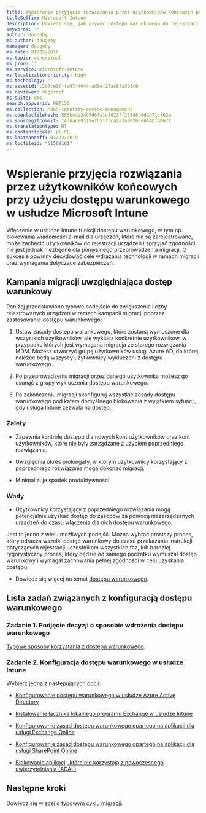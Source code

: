 ```yaml
---
title: Wspieranie przyjęcia rozwiązania przez użytkowników końcowych przy użyciu dostępu warunkowego
titleSuffix: Microsoft Intune
description: Dowiedz się, jak używać dostępu warunkowego do rejestracji dysku w usłudze Microsoft Intune.
keywords: ''
author: dougeby
ms.author: dougeby
manager: dougeby
ms.date: 01/02/2018
ms.topic: conceptual
ms.prod: ''
ms.service: microsoft-intune
ms.localizationpriority: high
ms.technology: ''
ms.assetid: c2d7ce3f-fe97-4044-ad9e-25ac8fa301c9
ms.reviewer: dagerrit
ms.suite: ems
search.appverid: MET150
ms.collection: M365-identity-device-management
ms.openlocfilehash: 803bcda24b7d6fa1cf923ff28848b8d2b71cf62e
ms.sourcegitcommit: 143dade9125e7b5173ca2a3a902bcd6f4b14067f
ms.translationtype: HT
ms.contentlocale: pl-PL
ms.lasthandoff: 04/23/2019
ms.locfileid: "61508161"
---
```

# <a name="drive-end-user-adoption-with-conditional-access-in-microsoft-intune"></a>Wspieranie przyjęcia rozwiązania przez użytkowników końcowych przy użyciu dostępu warunkowego w usłudze Microsoft Intune

Włączenie w usłudze Intune funkcji dostępu warunkowego, w tym np. blokowania wiadomości e-mail dla urządzeń, które nie są zarejestrowane, może zachęcić użytkowników do rejestracji urządzeń i sprzyjać zgodności, nie jest jednak niezbędne dla pomyślnego przeprowadzenia migracji. O sukcesie powinny decydować cele wdrażania technologii w ramach migracji oraz wymagania dotyczące zabezpieczeń.

## <a name="migration-campaign-with-conditional-access"></a>Kampania migracji uwzględniająca dostęp warunkowy

Poniżej przedstawiono typowe podejście do zwiększenia liczby rejestrowanych urządzeń w ramach kampanii migracji poprzez zastosowanie dostępu warunkowego:

1.  Ustaw zasady dostępu warunkowego, które zostaną wymuszone dla wszystkich użytkowników, ale wyklucz konkretnie użytkowników, w przypadku których jest wymagana migracja ze starego rozwiązania MDM. Możesz utworzyć grupę użytkowników usługi Azure AD, do której należeć będą wszyscy użytkownicy wykluczeni z dostępu warunkowego.

2.  Po przeprowadzeniu migracji przez danego użytkownika możesz go usunąć z grupy wykluczenia dostępu warunkowego.

3.  Po zakończeniu migracji skonfiguruj wszystkie zasady dostępu warunkowego pod kątem domyślnego blokowania z wyjątkiem sytuacji, gdy usługa Intune zezwala na dostęp.

### <a name="advantages"></a>Zalety

-   Zapewnia kontrolę dostępu dla nowych kont użytkowników oraz kont użytkowników, które nie były zarządzane z użyciem poprzedniego rozwiązania.

-   Uwzględnia okres prolongaty, w którym użytkownicy korzystający z poprzedniego rozwiązania mogą dokonać migracji.

-   Minimalizuje spadek produktywności

### <a name="disadvantages"></a>Wady

-   Użytkownicy korzystający z poprzedniego rozwiązania mogą potencjalnie uzyskać dostęp do zasobów za pomocą niezarządzanych urządzeń do czasu włączenia dla nich dostępu warunkowego.


Jest to jedno z wielu możliwych podejść. Można wybrać prostszy proces, który odracza wszelki dostęp warunkowy do czasu przekazania instrukcji dotyczących rejestracji uczestnikom wszystkich faz, lub bardziej rygorystyczny proces, który będzie od samego początku wymuszał dostęp warunkowy i wymagał zachowania pełnej zgodności w celu uzyskania dostępu.

-   Dowiedz się więcej na temat [dostępu warunkowego](conditional-access.md).

## <a name="task-list-for-conditional-access"></a>Lista zadań związanych z konfiguracją dostępu warunkowego

### <a name="task-1-decide-how-you-are-going-to-implement-conditional-access"></a>Zadanie 1. Podjęcie decyzji o sposobie wdrożenia dostępu warunkowego

[Typowe sposoby korzystania z dostępu warunkowego](conditional-access-intune-common-ways-use.md).

### <a name="task-2-set-up-intune-conditional-access"></a>Zadanie 2. Konfiguracja dostępu warunkowego w usłudze Intune

Wybierz jedną z następujących opcji:

-   [Konfigurowanie dostępu warunkowego w usłudze Azure Active Directory](https://docs.microsoft.com/azure/active-directory/active-directory-conditional-access-azure-portal)

-   [Instalowanie łącznika lokalnego programu Exchange w usłudze Intune](exchange-connector-install.md)

-   [Konfigurowanie zasad dostępu warunkowego opartego na aplikacji dla usługi Exchange Online](app-based-conditional-access-intune-create.md)

-   [Konfigurowanie zasad dostępu warunkowego opartego na aplikacji dla usługi SharePoint Online](app-based-conditional-access-intune-create.md)

-   [Blokowanie aplikacji, które nie korzystają z nowoczesnego uwierzytelniania (ADAL)](app-modern-authentication-block.md)

## <a name="next-steps"></a>Następne kroki

Dowiedz się więcej o [typowym cyklu migracji](migration-guide-cycle.md).
